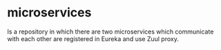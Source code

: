 # microservices
Is a repository in which there are two microservices which communicate with each other are registered in Eureka and use Zuul proxy.

